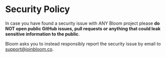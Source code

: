 # Security Policy

In case you have found a security issue with ANY Bloom project
please **do NOT open public GitHub issues, pull requests or anything
that could leak sensitive information to the public**.

Bloom asks you to instead responsibly report the security issue
by email to support@joinbloom.co.

